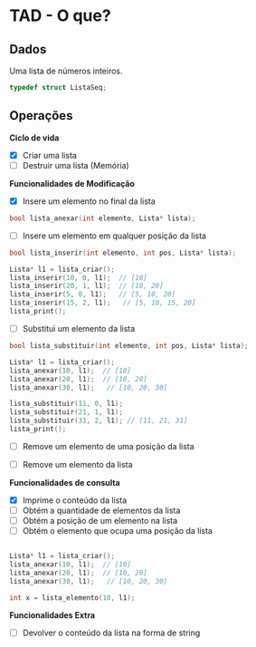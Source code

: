 # TAD - O que?

## Dados
Uma lista de números inteiros. 

```c++
typedef struct ListaSeq;
```

## Operações

**Ciclo de vida**

- [x] Criar uma lista
- [ ] Destruir uma lista (Memória)
  
**Funcionalidades de Modificação**

- [x] Insere um elemento no final da lista
```c++
bool lista_anexar(int elemento, Lista* lista);
```
- [ ] Insere um elemento em qualquer posição da lista
```c++
bool lista_inserir(int elemento, int pos, Lista* lista);

Lista* l1 = lista_criar();
lista_inserir(10, 0, l1);  // [10]
lista_inserir(20, 1, l1);  // [10, 20]
lista_inserir(5, 0, l1);   // [5, 10, 20]
lista_inserir(15, 2, l1);   // [5, 10, 15, 20]
lista_print();
```

- [ ] Substitui um elemento da lista
```c++
bool lista_substituir(int elemento, int pos, Lista* lista);

Lista* l1 = lista_criar();
lista_anexar(10, l1);  // [10]
lista_anexar(20, l1);  // [10, 20]
lista_anexar(30, l1);   // [10, 20, 30]

lista_substituir(11, 0, l1);
lista_substituir(21, 1, l1);
lista_substituir(31, 2, l1); // [11, 21, 31]
lista_print();
```  

- [ ] Remove um elemento de uma posição da lista
- [ ] Remove um elemento da lista
  

**Funcionalidades de consulta**

- [x] Imprime o conteúdo da lista
- [ ] Obtém a quantidade de elementos da lista
- [ ] Obtém a posição de um elemento na lista
- [ ] Obtém o elemento que ocupa uma posição da lista
```c++

Lista* l1 = lista_criar();
lista_anexar(10, l1);  // [10]
lista_anexar(20, l1);  // [10, 20]
lista_anexar(30, l1);   // [10, 20, 30]

int x = lista_elemento(10, l1);


```  

**Funcionalidades Extra**
- [ ] Devolver o conteúdo da lista na forma de string


  